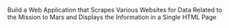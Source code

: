 Build a Web Application that Scrapes Various Websites for Data Related to the Mission to Mars and Displays the Information in a Single   HTML Page
